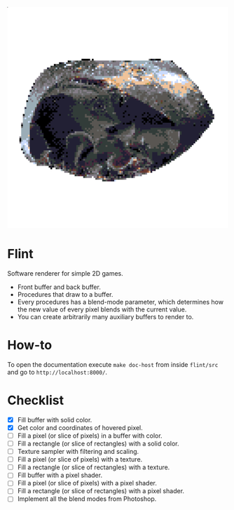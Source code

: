 
![Flint](flint.png)

# Flint

Software renderer for simple 2D games.

 * Front buffer and back buffer.
 * Procedures that draw to a buffer.
 * Every procedures has a blend-mode parameter, which determines how the new value of every pixel blends with the current value.
 * You can create arbitrarily many auxiliary buffers to render to.

# How-to

To open the documentation execute `make doc-host` from inside `flint/src` and go to `http://localhost:8000/`.

# Checklist

- [x] Fill buffer with solid color.
- [x] Get color and coordinates of hovered pixel.
- [ ] Fill a pixel (or slice of pixels) in a buffer with color.
- [ ] Fill a rectangle (or slice of rectangles) with a solid color.
- [ ] Texture sampler with filtering and scaling.
- [ ] Fill a pixel (or slice of pixels) with a texture.
- [ ] Fill a rectangle (or slice of rectangles) with a texture.
- [ ] Fill buffer with a pixel shader.
- [ ] Fill a pixel (or slice of pixels) with a pixel shader.
- [ ] Fill a rectangle (or slice of rectangles) with a pixel shader.
- [ ] Implement all the blend modes from Photoshop.
